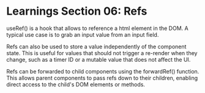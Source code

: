 # Learnings Section 06: Refs
useRef() is a hook that allows to reference a html element in the DOM. A typical use case is to grab an input value from an input field.

Refs can also be used to store a value independently of the component state. This is useful for values that should not trigger a re-render when they change, such as a timer ID or a mutable value that does not affect the UI.

Refs can be forwarded to child components using the forwardRef() function. This allows parent components to pass refs down to their children, enabling direct access to the child's DOM elements or methods.